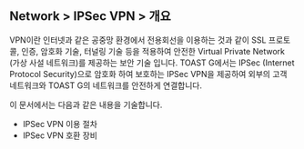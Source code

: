 ## Network > IPSec VPN > 개요

VPN이란 인터넷과 같은 공중망 환경에서 전용회선을 이용하는 것과 같이 SSL 프로토콜, 인증, 암호화 기술, 터널링 기술 등을 적용하여 안전한 Virtual Private Network (가상 사설 네트워크)를 제공하는 보안 기술 입니다.
TOAST G에서는 IPSec (Internet Protocol Security)으로 암호화 하여 보호하는 IPSec VPN을 제공하여 외부의 고객 네트워크와 TOAST G의 네트워크를 안전하게 연결합니다. 

이 문서에서는 다음과 같은 내용을 기술합니다.
- IPSec VPN 이용 절차
- IPSec VPN 호환 장비
